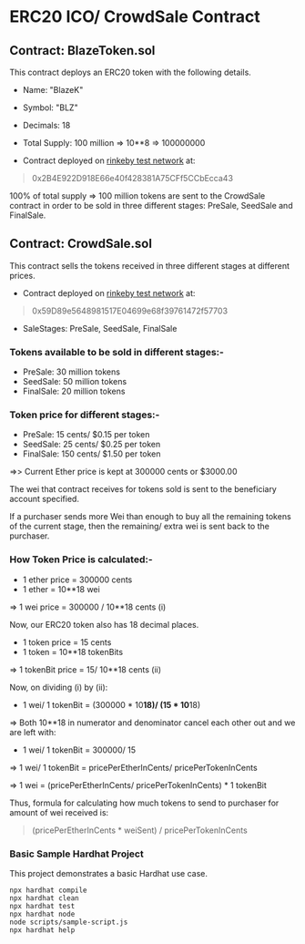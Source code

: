 # ERC20 ICO/ CrowdSale Contract

## Contract: BlazeToken.sol

This contract deploys an ERC20 token with the following details.

- Name: "BlazeK"
- Symbol: "BLZ"
- Decimals: 18
- Total Supply: 100 million => 10**8 => 100000000

- Contract deployed on [rinkeby test network](https://rinkeby.etherscan.io/address/0x2B4E922D918E66e40f428381A75CFf5CCbEcca43) at:

> 0x2B4E922D918E66e40f428381A75CFf5CCbEcca43

100% of total supply => 100 million tokens are sent to the CrowdSale contract in order to be sold in three different stages: PreSale, SeedSale and FinalSale.

## Contract: CrowdSale.sol

This contract sells the tokens received in three different stages at different prices.

- Contract deployed on [rinkeby test network](https://rinkeby.etherscan.io/address/0x59D89e5648981517E04699e68f39761472f57703) at:

> 0x59D89e5648981517E04699e68f39761472f57703

- SaleStages: PreSale, SeedSale, FinalSale

### Tokens available to be sold in different stages:-

- PreSale: 30 million tokens
- SeedSale: 50 million tokens
- FinalSale: 20 million tokens

### Token price for different stages:-

- PreSale: 15 cents/ $0.15 per token
- SeedSale: 25 cents/ $0.25 per token
- FinalSale: 150 cents/ $1.50 per token

=>> Current Ether price is kept at 300000 cents or $3000.00

The wei that contract receives for tokens sold is sent to the beneficiary account specified.

If a purchaser sends more Wei than enough to buy all the remaining tokens of the current stage, then the remaining/ extra wei is sent back to the purchaser.

### How Token Price is calculated:-

- 1 ether price = 300000 cents
- 1 ether = 10**18 wei

=> 1 wei price = 300000 / 10**18 cents (i)

Now, our ERC20 token also has 18 decimal places.

- 1 token price = 15 cents
- 1 token = 10**18 tokenBits

=> 1 tokenBit price = 15/ 10**18 cents (ii)

Now, on dividing (i) by (ii):

- 1 wei/ 1 tokenBit = (300000 * 10**18)/ (15 * 10**18)

=> Both 10**18 in numerator and denominator cancel each other out and we are left with:

- 1 wei/ 1 tokenBit = 300000/ 15

=> 1 wei/ 1 tokenBit = pricePerEtherInCents/ pricePerTokenInCents

=> 1 wei = (pricePerEtherInCents/ pricePerTokenInCents) * 1 tokenBit

Thus, formula for calculating how much tokens to send to purchaser for amount of wei received is:
> (pricePerEtherInCents * weiSent) / pricePerTokenInCents

### Basic Sample Hardhat Project

This project demonstrates a basic Hardhat use case.

```shell
npx hardhat compile
npx hardhat clean
npx hardhat test
npx hardhat node
node scripts/sample-script.js
npx hardhat help
```
